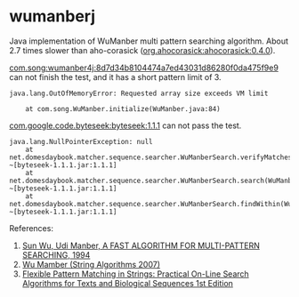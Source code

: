 # wumanberj
Java implementation of WuManber multi pattern searching algorithm.
About 2.7 times slower than aho-corasick ([org.ahocorasick:ahocorasick:0.4.0](http://mvnrepository.com/artifact/org.ahocorasick/ahocorasick/0.4.0)).

[com.song:wumanber4j:8d7d34b8104474a7ed43031d86280f0da475f9e9](https://github.com/aCoder2013/wumanber4j) can not finish the test, and it has a short pattern limit of 3.
```
java.lang.OutOfMemoryError: Requested array size exceeds VM limit

	at com.song.WuManber.initialize(WuManber.java:84)
```

[com.google.code.byteseek:byteseek:1.1.1](https://mvnrepository.com/artifact/com.google.code.byteseek/byteseek/1.1.1) can not pass the test.
```
java.lang.NullPointerException: null
	at net.domesdaybook.matcher.sequence.searcher.WuManberSearch.verifyMatches(WuManberSearch.java:118) ~[byteseek-1.1.1.jar:1.1.1]
	at net.domesdaybook.matcher.sequence.searcher.WuManberSearch.search(WuManberSearch.java:98) ~[byteseek-1.1.1.jar:1.1.1]
	at net.domesdaybook.matcher.sequence.searcher.WuManberSearch.findWithin(WuManberSearch.java:87) ~[byteseek-1.1.1.jar:1.1.1]
```

References:
1. [Sun Wu, Udi Manber, A FAST ALGORITHM FOR MULTI-PATTERN SEARCHING, 1994](http://webglimpse.net/pubs/TR94-17.pdf)
2. [Wu Mamber (String Algorithms 2007)](https://www.slideshare.net/mailund/wu-mamber-string-algorithms-2007)
3. [Flexible Pattern Matching in Strings: Practical On-Line Search Algorithms for Texts and Biological Sequences 1st Edition](https://www.amazon.com/Flexible-Pattern-Matching-Strings-Line/dp/0521039932)
